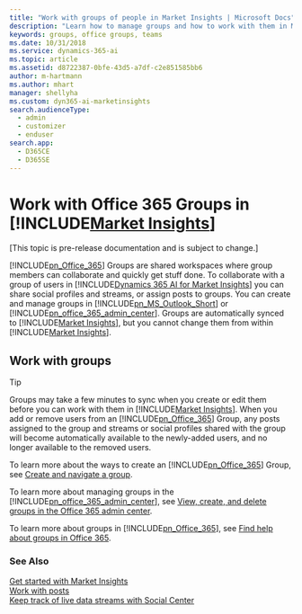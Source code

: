 ```yaml
---
title: "Work with groups of people in Market Insights | Microsoft Docs"
description: "Learn how to manage groups and how to work with them in Market Insights."
keywords: groups, office groups, teams
ms.date: 10/31/2018
ms.service: dynamics-365-ai
ms.topic: article
ms.assetid: d8722387-0bfe-43d5-a7df-c2e851585bb6
author: m-hartmann
ms.author: mhart
manager: shellyha
ms.custom: dyn365-ai-marketinsights
search.audienceType: 
  - admin
  - customizer
  - enduser
search.app: 
  - D365CE
  - D365SE
---
```

# Work with Office 365 Groups in [!INCLUDE[Market Insights](../includes/pn-market-insights-short.md)]

[This topic is pre-release documentation and is subject to change.]

[!INCLUDE[pn_Office_365](../includes/pn-office-365.md)] Groups are shared workspaces where group members can collaborate and quickly get stuff done. To collaborate with a group of users in [!INCLUDE[Dynamics 365 AI for Market Insights](../includes/pn-market-insights-long.md)] you can share social profiles and streams, or assign posts to groups. You can create and manage groups in [!INCLUDE[pn_MS_Outlook_Short](../includes/pn-ms-outlook-short.md)] or [!INCLUDE[pn_office_365_admin_center](../includes/pn-office-365-admin-center.md)]. Groups are automatically synced to [!INCLUDE[Market Insights](../includes/pn-market-insights-short.md)], but you cannot change them from within [!INCLUDE[Market Insights](../includes/pn-market-insights-short.md)].  
  
## Work with groups  
  
> [!TIP]
>  Groups may take a few minutes to sync when you create or edit them before you can work with them in [!INCLUDE[Market Insights](../includes/pn-market-insights-short.md)]. When you add or remove users from an [!INCLUDE[pn_Office_365](../includes/pn-office-365.md)] Group, any posts assigned to the group and streams or social profiles shared with the group will become automatically available to the newly-added users, and no longer available to the removed users.  
  
 To learn more about the ways to create an [!INCLUDE[pn_Office_365](../includes/pn-office-365.md)] Group, see [Create and navigate a group](http://go.microsoft.com/fwlink/p/?LinkId=716838).  
  
 To learn more about managing groups in the [!INCLUDE[pn_office_365_admin_center](../includes/pn-office-365-admin-center.md)], see [View, create, and delete groups in the Office 365 admin center](http://go.microsoft.com/fwlink/p/?LinkId=716839).  
  
 To learn more about groups in [!INCLUDE[pn_Office_365](../includes/pn-office-365.md)], see [Find help about groups in Office 365](http://go.microsoft.com/fwlink/p/?LinkId=716840).  
  
### See Also  
 [Get started with Market Insights](get-started.md)   
 [Work with posts](work-with-posts.md)   
 [Keep track of live data streams with Social Center](social-center.md)
 
